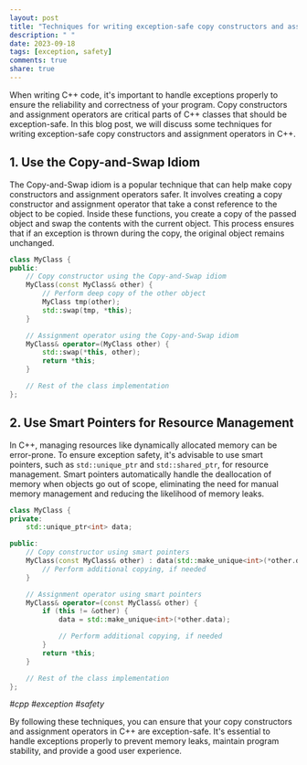 ```yaml
---
layout: post
title: "Techniques for writing exception-safe copy constructors and assignment operators in C++"
description: " "
date: 2023-09-18
tags: [exception, safety]
comments: true
share: true
---
```


When writing C++ code, it's important to handle exceptions properly to ensure the reliability and correctness of your program. Copy constructors and assignment operators are critical parts of C++ classes that should be exception-safe. In this blog post, we will discuss some techniques for writing exception-safe copy constructors and assignment operators in C++.

## 1. Use the Copy-and-Swap Idiom

The Copy-and-Swap idiom is a popular technique that can help make copy constructors and assignment operators safer. It involves creating a copy constructor and assignment operator that take a const reference to the object to be copied. Inside these functions, you create a copy of the passed object and swap the contents with the current object. This process ensures that if an exception is thrown during the copy, the original object remains unchanged.

```cpp
class MyClass {
public:
    // Copy constructor using the Copy-and-Swap idiom
    MyClass(const MyClass& other) {
        // Perform deep copy of the other object
        MyClass tmp(other);
        std::swap(tmp, *this);
    }

    // Assignment operator using the Copy-and-Swap idiom
    MyClass& operator=(MyClass other) {
        std::swap(*this, other);
        return *this;
    }

    // Rest of the class implementation
};
```

## 2. Use Smart Pointers for Resource Management

In C++, managing resources like dynamically allocated memory can be error-prone. To ensure exception safety, it's advisable to use smart pointers, such as `std::unique_ptr` and `std::shared_ptr`, for resource management. Smart pointers automatically handle the deallocation of memory when objects go out of scope, eliminating the need for manual memory management and reducing the likelihood of memory leaks.

```cpp
class MyClass {
private:
    std::unique_ptr<int> data;

public:
    // Copy constructor using smart pointers
    MyClass(const MyClass& other) : data(std::make_unique<int>(*other.data)) {
        // Perform additional copying, if needed
    }

    // Assignment operator using smart pointers
    MyClass& operator=(const MyClass& other) {
        if (this != &other) {
            data = std::make_unique<int>(*other.data);

            // Perform additional copying, if needed
        }
        return *this;
    }

    // Rest of the class implementation
};
```
*#cpp #exception #safety*

By following these techniques, you can ensure that your copy constructors and assignment operators in C++ are exception-safe. It's essential to handle exceptions properly to prevent memory leaks, maintain program stability, and provide a good user experience.